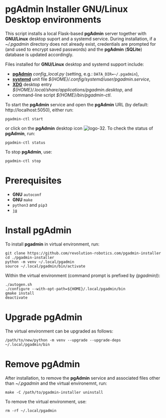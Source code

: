 # pgAdmin Installer GNU/Linux Desktop environments

This script installs a local Flask-based **pgAdmin** server together
with **GNU/Linux** desktop suport and a systemd service. During
installation, if a *~/.pgadmin* directory does not already exist,
credentials are prompted for (and used to encrypt saved passwords) and
the **pgAdmin** (**SQLite**) database is updated accordingly.

Files installed for **GNU/Linux** desktop and systemd support include:

- [**pgAdmin**](https://www.pgadmin.org) *config_local.py* (setting, e.g.: `DATA_DIR=~/.pgadmin`),
- [**systemd**](https://systemd.io) unit file *${HOME}/.config/systemd/user/pgadmin.service*,
- [**XDG**](https://www.freedesktop.org/wiki) desktop entry *${HOME}/.local/share/applications/pgadmin.desktop*, and
- command-line script *${HOME}/bin/pgadmin-ctl*.

To start the **pgAdmin** service and open the **pgAdmin** URL (by
default: http://localhost:5050), either run:
```shell
pgadmin-ctl start
```
or click on the **pgAdmin** desktop icon
![logo-32](https://github.com/revolution-robotics/pgadmin-installer/assets/418762/f8a54807-2482-403f-9708-9d137bc3db2c).
To check the status of **pgAdmin**, run:

```shell
pgadmin-ctl status
```

To stop **pgAdmin**, use:

```
pgadmin-ctl stop
```

# Prerequisites

- **GNU** `autoconf`
- **GNU** `make`
- `python3` and `pip3`
- [`jq`](https://github.com/stedolan/jq)

# Install **pgAdmin**

To install **pgadmin** in virtual environment, run:

```shell
git clone https://github.com/revolution-robotics.com/pgadmin-installer
cd ./pgadmin-installer
python -m venv ~/.local/pgadmin
source ~/.local/pgadmin/bin/activate
```

Within the virtual environment (command prompt is prefixed by *(pgadmin)*):

```shell
./autogen.sh
./configure --with-opt-path=${HOME}/.local/pgadmin/bin
gmake install
deactivate
```

# Upgrade **pgAdmin**

The virtual environment can be upgraded as follows:

```shell
/path/to/new/python -m venv --upgrade --upgrade-deps ~/.local/pgadmin/bin
```

# Remove **pgAdmin**

After installation, to remove the **pgAdmin** service and associated
files other than *~/.pgadmin* and the virtual environemnt, run:

```shell
make -C /path/to/pgadmin-installer uninstall
```

To remove the virtual environment, use:

```shell
rm -rf ~/.local/pgadmin
```

